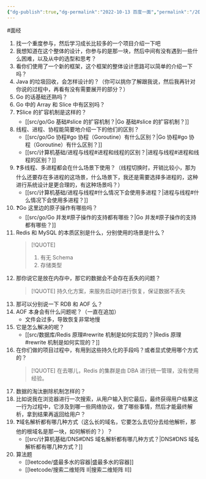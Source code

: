```yaml
---
{"dg-publish":true,"dg-permalink":"2022-10-13 百度一面","permalink":"/2022-10-13 百度一面/"}
---
```



#面经

1. 找一个重度参与，然后学习成长比较多的一个项目介绍一下吧
2. 我想知道在这个整体的设计，你参与的是那一块，然后中间有没有遇到一些什么困难，以及从中的选型和思考？
3. 看你们使用了一个新的框架，这个框架的整体设计思路可以简单的介绍一下吗？
4. Java 的垃圾回收，会怎样设计的？（你可以挑你了解跟我说，然后我再针对你说的过程中，再看有没有需要展开的部分？）
5. Go 的话基础还熟吗？
6. Go 中的 Array 和 Slice 中有区别吗？
7. ❓Slice 的扩容机制是这样的？
	- [[src/go/Go 基础#slice 的扩容机制？\|Go 基础#slice 的扩容机制？]]
8. 线程、进程、协程能简要地介绍一下的他们的区别？
	- [[src/go/Go 协程#go 协程（Goroutine）有什么区别？\|Go 协程#go 协程（Goroutine）有什么区别？]]
	- [[src/计算机基础/进程与线程#进程和线程的区别？\|进程与线程#进程和线程的区别？]]
9. ❓多线程、多进程都会在什么场景下使用？（线程切换时，开销比较小，那为什么还要存在多进程的这场景，什么场景下，我还是需要选择多进程的，这种进行系统设计是更合理的，有这种场景吗？）
	- [[src/计算机基础/进程与线程#什么情况下会使用多进程？\|进程与线程#什么情况下会使用多进程？]]
10. ❓Go 这里边的原子操作有哪些吗？
	- [[src/go/Go 并发#原子操作的支持都有哪些？\|Go 并发#原子操作的支持都有哪些？]]
11. Redis 和 MySQL 的本质区别是什么，分别使用的场景是什么？
	> [!QUOTE] 
	> 1. 有无 Schema
	> 2. 存储类型
12. 那你说它是放在内存中，那它的数据会不会存在丢失的问题？
	> [!QUOTE] 
	> 持久化方案，来服务启动时进行恢复，保证数据不丢失
13. 那可以分别说一下 RDB 和 AOF 么？
14. AOF 本身会有什么问题呢？（一直在追加）
	- 文件会过多，导致恢复非常地慢
15. 它是怎么解决的呢？
	- [[src/数据库/Redis 原理#rewrite 机制是如何实现的？\|Redis 原理#rewrite 机制是如何实现的？]]
16. 在你们做的项目过程中，有用到这些持久化的手段吗？或者显式使用哪个方式的？
	> [!QUOTE] 
	> 在去哪儿，Redis 的集群是由 DBA 进行统一管理，没有使用经验。
17. 数据的淘汰删除机制怎样的？
18. 比如说我在浏览器进行一次搜索，从用户输入到它最后，最终获得用户结果这一行为过程中，它涉及到哪一些网络协议，做了哪些事情，然后才能最终解析，拿到结果再返回给用户？
19. ❓域名解析都有哪几种方式（这么长的域名，它要怎么去切分去给他解析，那他的根域名是那一块，如何解析的？）？
	- [[src/计算机基础/DNS#DNS 域名解析都有哪几种方式？\|DNS#DNS 域名解析都有哪几种方式？]]
20. 算法题
	- [[leetcode/盛最多水的容器\|盛最多水的容器]]
	- [[leetcode/搜索二维矩阵 II\|搜索二维矩阵 II]]